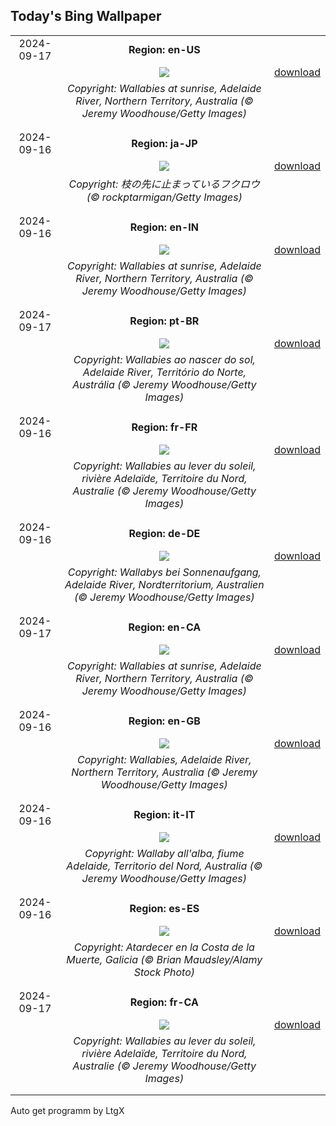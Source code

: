 ## Today's Bing Wallpaper
|      |      |      |
| :----: | :----: | :----: |
|2024-09-17|**Region: en-US**||
||![](https://www.bing.com/th?id=OHR.SunriseWallabies_EN-US5210230008_UHD.jpg&pid=hp&w=1152&h=648&rs=1&c=4)| [download](https://www.bing.com/th?id=OHR.SunriseWallabies_EN-US5210230008_UHD.jpg)|
||*Copyright: Wallabies at sunrise, Adelaide River, Northern Territory, Australia (© Jeremy Woodhouse/Getty Images)*
||
|||
|2024-09-16|**Region: ja-JP**||
||![](https://www.bing.com/th?id=OHR.OwlNew2024_JA-JP4084004440_UHD.jpg&pid=hp&w=1152&h=648&rs=1&c=4)| [download](https://www.bing.com/th?id=OHR.OwlNew2024_JA-JP4084004440_UHD.jpg)|
||*Copyright: 枝の先に止まっているフクロウ (© rockptarmigan/Getty Images)*
||
|||
|2024-09-16|**Region: en-IN**||
||![](https://www.bing.com/th?id=OHR.SunriseWallabies_EN-IN8975505298_UHD.jpg&pid=hp&w=1152&h=648&rs=1&c=4)| [download](https://www.bing.com/th?id=OHR.SunriseWallabies_EN-IN8975505298_UHD.jpg)|
||*Copyright: Wallabies at sunrise, Adelaide River, Northern Territory, Australia (© Jeremy Woodhouse/Getty Images)*
||
|||
|2024-09-17|**Region: pt-BR**||
||![](https://www.bing.com/th?id=OHR.SunriseWallabies_PT-BR5783760197_UHD.jpg&pid=hp&w=1152&h=648&rs=1&c=4)| [download](https://www.bing.com/th?id=OHR.SunriseWallabies_PT-BR5783760197_UHD.jpg)|
||*Copyright: Wallabies ao nascer do sol, Adelaide River, Território do Norte, Austrália (© Jeremy Woodhouse/Getty Images)*
||
|||
|2024-09-16|**Region: fr-FR**||
||![](https://www.bing.com/th?id=OHR.SunriseWallabies_FR-FR1107245942_UHD.jpg&pid=hp&w=1152&h=648&rs=1&c=4)| [download](https://www.bing.com/th?id=OHR.SunriseWallabies_FR-FR1107245942_UHD.jpg)|
||*Copyright: Wallabies au lever du soleil, rivière Adelaïde, Territoire du Nord, Australie (© Jeremy Woodhouse/Getty Images)*
||
|||
|2024-09-16|**Region: de-DE**||
||![](https://www.bing.com/th?id=OHR.SunriseWallabies_DE-DE3495794966_UHD.jpg&pid=hp&w=1152&h=648&rs=1&c=4)| [download](https://www.bing.com/th?id=OHR.SunriseWallabies_DE-DE3495794966_UHD.jpg)|
||*Copyright: Wallabys bei Sonnenaufgang, Adelaide River, Nordterritorium, Australien (© Jeremy Woodhouse/Getty Images)*
||
|||
|2024-09-17|**Region: en-CA**||
||![](https://www.bing.com/th?id=OHR.SunriseWallabies_EN-CA0408938056_UHD.jpg&pid=hp&w=1152&h=648&rs=1&c=4)| [download](https://www.bing.com/th?id=OHR.SunriseWallabies_EN-CA0408938056_UHD.jpg)|
||*Copyright: Wallabies at sunrise, Adelaide River, Northern Territory, Australia (© Jeremy Woodhouse/Getty Images)*
||
|||
|2024-09-16|**Region: en-GB**||
||![](https://www.bing.com/th?id=OHR.SunriseWallabies_EN-GB4531988184_UHD.jpg&pid=hp&w=1152&h=648&rs=1&c=4)| [download](https://www.bing.com/th?id=OHR.SunriseWallabies_EN-GB4531988184_UHD.jpg)|
||*Copyright: Wallabies, Adelaide River, Northern Territory, Australia (© Jeremy Woodhouse/Getty Images)*
||
|||
|2024-09-16|**Region: it-IT**||
||![](https://www.bing.com/th?id=OHR.SunriseWallabies_IT-IT9509274340_UHD.jpg&pid=hp&w=1152&h=648&rs=1&c=4)| [download](https://www.bing.com/th?id=OHR.SunriseWallabies_IT-IT9509274340_UHD.jpg)|
||*Copyright: Wallaby all'alba, fiume Adelaide, Territorio del Nord, Australia (© Jeremy Woodhouse/Getty Images)*
||
|||
|2024-09-16|**Region: es-ES**||
||![](https://www.bing.com/th?id=OHR.WindsurferWorldChampionships_ES-ES7763895554_UHD.jpg&pid=hp&w=1152&h=648&rs=1&c=4)| [download](https://www.bing.com/th?id=OHR.WindsurferWorldChampionships_ES-ES7763895554_UHD.jpg)|
||*Copyright: Atardecer en la Costa de la Muerte, Galicia (© Brian Maudsley/Alamy Stock Photo)*
||
|||
|2024-09-17|**Region: fr-CA**||
||![](https://www.bing.com/th?id=OHR.SunriseWallabies_FR-CA9047656013_UHD.jpg&pid=hp&w=1152&h=648&rs=1&c=4)| [download](https://www.bing.com/th?id=OHR.SunriseWallabies_FR-CA9047656013_UHD.jpg)|
||*Copyright: Wallabies au lever du soleil, rivière Adelaïde, Territoire du Nord, Australie (© Jeremy Woodhouse/Getty Images)*
||
|||

Auto get programm by LtgX
